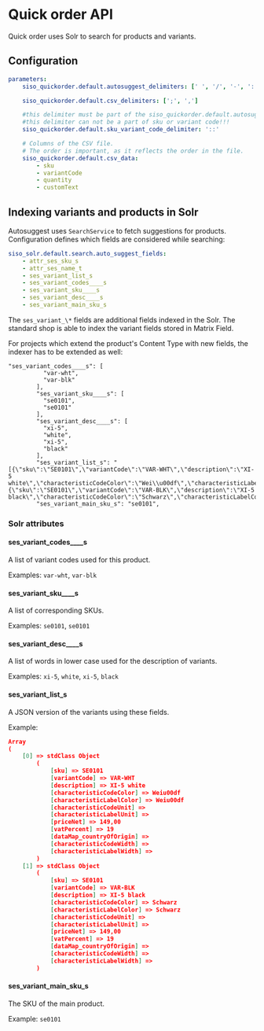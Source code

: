 # Quick order API

Quick order uses Solr to search for products and variants.

## Configuration

``` yaml
parameters:
    siso_quickorder.default.autosuggest_delimiters: [' ', '/', '-', '::']

    siso_quickorder.default.csv_delimiters: [';', ',']

    #this delimiter must be part of the siso_quickorder.default.autosuggest_delimiters
    #this delimiter can not be a part of sku or variant code!!!
    siso_quickorder.default.sku_variant_code_delimiter: '::'

    # Columns of the CSV file.
    # The order is important, as it reflects the order in the file.
    siso_quickorder.default.csv_data:
        - sku
        - variantCode
        - quantity
        - customText
```

## Indexing variants and products in Solr

Autosuggest uses `SearchService` to fetch suggestions for products.
Configuration defines which fields are considered while searching:

``` yaml
siso_solr.default.search.auto_suggest_fields:
    - attr_ses_sku_s
    - attr_ses_name_t
    - ses_variant_list_s
    - ses_variant_codes____s
    - ses_variant_sku____s
    - ses_variant_desc____s
    - ses_variant_main_sku_s
```

The `ses_variant_\*` fields are additional fields indexed in the Solr.
The standard shop is able to index the variant fields stored in Matrix Field.

For projects which extend the product's Content Type with new fields, the indexer has to be extended as well:

``` 
"ses_variant_codes____s": [
          "var-wht",
          "var-blk"
        ],
        "ses_variant_sku____s": [
          "se0101",
          "se0101"
        ],
        "ses_variant_desc____s": [
          "xi-5",
          "white",
          "xi-5",
          "black"
        ],
        "ses_variant_list_s": "[{\"sku\":\"SE0101\",\"variantCode\":\"VAR-WHT\",\"description\":\"XI-5 white\",\"characteristicCodeColor\":\"Wei\\u00df\",\"characteristicLabelColor\":\"Wei\\u00df\",\"characteristicCodeUnit\":\"\",\"characteristicLabelUnit\":\"\",\"priceNet\":\"149,00\",\"vatPercent\":\"19\",\"dataMap_countryOfOrigin\":\"\",\"characteristicCodeWidth\":\"\",\"characteristicLabelWidth\":\"\"},{\"sku\":\"SE0101\",\"variantCode\":\"VAR-BLK\",\"description\":\"XI-5 black\",\"characteristicCodeColor\":\"Schwarz\",\"characteristicLabelColor\":\"Schwarz\",\"characteristicCodeUnit\":\"\",\"characteristicLabelUnit\":\"\",\"priceNet\":\"149,00\",\"vatPercent\":\"19\",\"dataMap_countryOfOrigin\":\"\",\"characteristicCodeWidth\":\"\",\"characteristicLabelWidth\":\"\"}]",
        "ses_variant_main_sku_s": "se0101",
```

### Solr attributes

#### ses_variant_codes____s

A list of variant codes used for this product.

Examples: `var-wht`, `var-blk`

#### ses_variant_sku____s

A list of corresponding SKUs.

Examples: `se0101`, `se0101`

#### ses_variant_desc____s

A list of words in lower case used for the description of variants.

Examples: `xi-5`, `white`, `xi-5`, `black`

#### ses_variant_list_s

A JSON version of the variants using these fields.

Example:

```` json
Array
(
    [0] => stdClass Object
        (
            [sku] => SE0101
            [variantCode] => VAR-WHT
            [description] => XI-5 white
            [characteristicCodeColor] => Weiu00df
            [characteristicLabelColor] => Weiu00df
            [characteristicCodeUnit] =>
            [characteristicLabelUnit] =>
            [priceNet] => 149,00
            [vatPercent] => 19
            [dataMap_countryOfOrigin] =>
            [characteristicCodeWidth] =>
            [characteristicLabelWidth] =>
        )
    [1] => stdClass Object
        (
            [sku] => SE0101
            [variantCode] => VAR-BLK
            [description] => XI-5 black
            [characteristicCodeColor] => Schwarz
            [characteristicLabelColor] => Schwarz
            [characteristicCodeUnit] =>
            [characteristicLabelUnit] =>
            [priceNet] => 149,00
            [vatPercent] => 19
            [dataMap_countryOfOrigin] =>
            [characteristicCodeWidth] =>
            [characteristicLabelWidth] =>
        )
````

#### ses_variant_main_sku_s

The SKU of the main product.

Example: `se0101`
